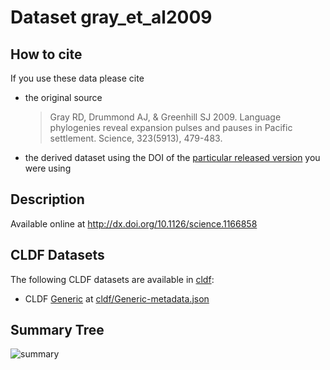 # Dataset gray_et_al2009

## How to cite

If you use these data please cite
- the original source
  > Gray RD, Drummond AJ, & Greenhill SJ 2009. Language phylogenies reveal expansion pulses and pauses in Pacific settlement. Science, 323(5913), 479-483.
- the derived dataset using the DOI of the [particular released version](../../releases/) you were using

## Description


Available online at http://dx.doi.org/10.1126/science.1166858


## CLDF Datasets

The following CLDF datasets are available in [cldf](cldf):

- CLDF [Generic](https://github.com/cldf/cldf/tree/master/modules/Generic) at [cldf/Generic-metadata.json](cldf/Generic-metadata.json)

## Summary Tree

![summary](./summary_tree.svg)
